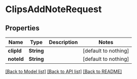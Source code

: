 # ClipsAddNoteRequest


## Properties
Name | Type | Description | Notes
------------ | ------------- | ------------- | -------------
**clipId** | **String** |  | [default to nothing]
**noteId** | **String** |  | [default to nothing]


[[Back to Model list]](../README.md#models) [[Back to API list]](../README.md#api-endpoints) [[Back to README]](../README.md)


